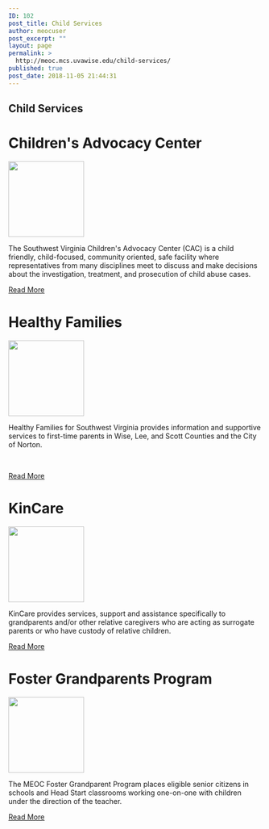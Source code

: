 ```yaml
---
ID: 102
post_title: Child Services
author: meocuser
post_excerpt: ""
layout: page
permalink: >
  http://meoc.mcs.uvawise.edu/child-services/
published: true
post_date: 2018-11-05 21:44:31
---
```

<h2>Child Services</h2>		
			<h1>Children's Advocacy Center</h1>		
										<img width="150" height="150" src="http://meoc.mcs.uvawise.edu/wp-content/uploads/2018/11/ChildrenAdvocacy1-150x150.jpg" alt="" />											
		<p>The Southwest Virginia Children's Advocacy Center (CAC) is a child friendly, child-focused, community oriented, safe facility where representatives from many disciplines meet to discuss and make decisions about the investigation, treatment, and prosecution of child abuse cases.</p>		
			<a href="#" role="button">
						Read More
					</a>
			<h1>Healthy Families</h1>		
										<img width="150" height="150" src="http://meoc.mcs.uvawise.edu/wp-content/uploads/2018/11/HealthyFamilies1-150x150.jpg" alt="" />											
		<p>Healthy Families for Southwest Virginia provides information and supportive services to first-time parents in Wise, Lee, and Scott Counties and the City of Norton.</p><p> </p>		
			<a href="#" role="button">
						Read More
					</a>
			<h1>KinCare</h1>		
										<img width="150" height="150" src="http://meoc.mcs.uvawise.edu/wp-content/uploads/2018/11/KinCare1-150x150.jpg" alt="" />											
		<p>KinCare provides services, support and assistance specifically to grandparents and/or other relative caregivers who are acting as surrogate parents or who have custody of relative children.</p>		
			<a href="#" role="button">
						Read More
					</a>
			<h1>Foster Grandparents Program</h1>		
										<img width="150" height="150" src="http://meoc.mcs.uvawise.edu/wp-content/uploads/2018/11/Children.png" alt="" />											
		<p>The MEOC Foster Grandparent Program places eligible senior citizens in schools and Head Start classrooms working one-on-one with children under the direction of the teacher. </p>		
			<a href="#" role="button">
						Read More
					</a>